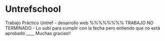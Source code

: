 # Untrefschool
Trabajo Práctico Untref - desarrollo web
%%%%%%%% TRABAJO NO TERMINADO - Lo subí para cumplir con la fecha pero entiendo que no está aprobado ____
Muchas gracias!!
